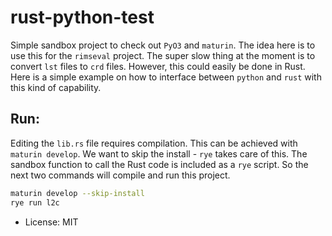 # rust-python-test

Simple sandbox project to check out `PyO3` and `maturin`.
The idea here is to use this for the `rimseval` project.
The super slow thing at the moment is to convert `lst` files to `crd` files.
However, this could easily be done in Rust.
Here is a simple example on how to interface between `python` and `rust`
with this kind of capability.

## Run:

Editing the `lib.rs` file requires compilation.
This can be achieved with `maturin develop`.
We want to skip the install - `rye` takes care of this.
The sandbox function to call the Rust code is included as a `rye` script.
So the next two commands will compile and run this project.

```bash
maturin develop --skip-install
rye run l2c
```

* License: MIT
